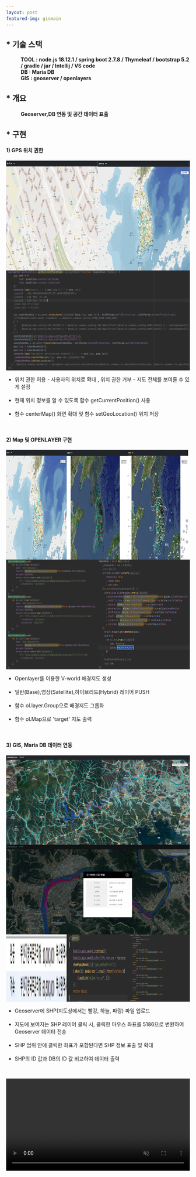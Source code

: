 ```yaml
---
layout: post
featured-img: gismain
---
```



## * 기술 스택 
<h4 style="margin-left: 40px;" > TOOL : node.js 18.12.1 / spring boot 2.7.8 / Thymeleaf / bootstrap 5.2 / gradle / jar / Intellij / VS code
<br>DB :   Maria DB 
<br>GIS :  geoserver  / openlayers</h4>


## * 개요
<h4 style="margin-left: 40px;"><strong>Geoserver,DB 연동</strong> 및 <strong>공간 데이터 표출</strong></h4>


<div >
<h2>* 구현</h2>
<h4>1) GPS 위치 권한</h4>
    <div style=" display: flex;mjustify-content: space-between; flex-wrap: wrap;" >
    <img src="/assets/img/posts/1.위치 권한 o.png"   style="width: 50%;  height: 300px;"/>
    <img src="/assets/img/posts/1.위치 권한 x.png"   style="width: 50%;  height: 300px;  "/>
        <img src="/assets/img/posts/1.위치 권한 여부.png"  />
     <ul>
      <li>위치 권한 허용 - 사용자의 위치로 확대 , 위치 권한 거부 - 지도 전체를 보여줄 수 있게 설정</li>
      <br>
      <li>현재 위치 정보를 알 수 있도록 함수 getCurrentPosition() 사용</li>
      <br>
      <li>함수 centerMap() 화면 확대 및 함수 setGeoLocation() 위치 저장</li>
      <br>
    </ul>
   </div>

<h4>2) Map 및 OPENLAYER 구현</h4>
  <div style=" display: flex;mjustify-content: space-between; flex-wrap: wrap;" >
    <img src="/assets/img/posts/2.화면-1.png"   style="width: 33%; height: 300px; "/>
    <img src="/assets/img/posts/2.화면-2.png"   style="width: 33%; height: 300px;  "/>
     <img src="/assets/img/posts/2.화면-3.png"   style="width: 33%; height: 300px;  "/>
         <img src="/assets/img/posts/2.vworld 이용한 화면 배열로 담기.png"   style="width: 50%; height: 300px;"/>
    <img src="/assets/img/posts/2.화면 타겟에 올리기.png"   style="width: 50%; height: 300px;"/>
      <ul >
      <li>Openlayer를 이용한 V-world 배경지도 생성</li>
      <br>
      <li>일반(Base),영상(Satellite),하이브리드(Hybrid) 레이어 PUSH</li>
      <br>
      <li>함수 ol.layer.Group으로 배경지도 그룹화</li>
      <br>
       <li>함수 ol.Map으로 'target' 지도 출력</li>
      <br>
    </ul>
   </div>

<h4>3) GIS, Maria DB 데이터 연동</h4>
<div style=" display: flex;mjustify-content: space-between; flex-wrap: wrap;" >
    <img src="/assets/img/posts/3.3개의 하천 geoserver.png" style="width:100%; "/>
    <img src="/assets/img/posts/4.클릭시 줌인 및 하천정보 팝업 출력.png"   style="width:100% "/>
     <img src="/assets/img/posts/re_타임리프.jpg"   style="width:33%;"/>
    <img src="/assets/img/posts/4.클릭시 가져온정보로 그 shp의 위치 줌인.png"   style="width:33% ;"/>
      <img src="/assets/img/posts/4.타임리프 데이터.png"   style="width:34%; "/>
      <ul >
      <li>Geoserver에 SHP(지도상에서는 빨강, 하늘, 파랑) 파일 업로드</li>
      <br>
      <li>지도에 보여지는 SHP 레이어 클릭 시, 클릭한 마우스 좌표를 5186으로 변환하여 Geoserver 데이터 전송</li>
      <br>
      <li>SHP 범위 안에 클릭한 좌표가 포함된다면 SHP 정보 표출 및 확대</li>
      <br>
      <li>SHP의 ID 값과 DB의 ID 값 비교하여 데이터 출력</li>
      <br>
    </ul>
   </div>

</div>

<video src="/assets/img/posts/demo.mp4"  style="width: 100%;" controls autoplay muted></video>


 
 